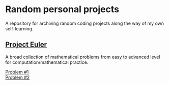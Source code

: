 # Random personal projects


A repository for archiving random coding projects along the way of my own self-learning.

## [Project Euler](https://projecteuler.net/about)
A broad collection of mathematical problems from easy to advanced level for computation/mathematical practice.

[Problem #1](https://nghiemdangvo.github.io/random/Project_Euler_1.html)<br>
[Problem #2](https://nghiemdangvo.github.io/random/EvenFib.html)


